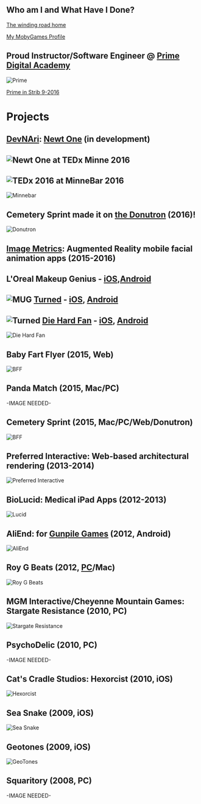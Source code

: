 
Who am I and What Have I Done?
------------------------------

[The winding road home](https://www.google.com/maps/dir/Erie,+PA/Boca+Raton,+FL/Minneapolis,+MN/Phoenix,+AZ/Burlington,+VT/Sarasota,+FL/Minneapolis,+MN/Los+Angeles,+CA/Minneapolis,+MN/@35.3372278,-104.7195972,5z/data=!3m1!4b1!4m56!4m55!1m5!1m1!1s0x882d7fe13db2f71f:0x89f3ae2e121d5b0a!2m2!1d-80.085059!2d42.1292241!1m5!1m1!1s0x88d923c2ef36fb27:0xd23ea6eeca6095c9!2m2!1d-80.1289321!2d26.3683064!1m5!1m1!1s0x52b333909377bbbd:0x939fc9842f7aee07!2m2!1d-93.2650108!2d44.977753!1m5!1m1!1s0x872b12ed50a179cb:0x8c69c7f8354a1bac!2m2!1d-112.0740373!2d33.4483771!1m5!1m1!1s0x4cca7a55b69b55e5:0xc35fe519720e498e!2m2!1d-73.212072!2d44.4758825!1m5!1m1!1s0x88c337e69db2c22b:0xe335341d1d5715d9!2m2!1d-82.5306527!2d27.3364347!1m5!1m1!1s0x52b333909377bbbd:0x939fc9842f7aee07!2m2!1d-93.2650108!2d44.977753!1m5!1m1!1s0x80c2c75ddc27da13:0xe22fdf6f254608f4!2m2!1d-118.2436849!2d34.0522342!1m5!1m1!1s0x52b333909377bbbd:0x939fc9842f7aee07!2m2!1d-93.2650108!2d44.977753!3e0)

[My MobyGames Profile](http://www.mobygames.com/developer/sheet/view/developerId,426845/)

Proud Instructor/Software Engineer @ [Prime Digital Academy](http://primeacademy.io/)
------------------------------------------------------------------------------------------
![Prime](https://course_report_production.s3.amazonaws.com/rich/rich_files/rich_files/450/s300/prime-20logo-20color.png)

[Prime in Strib 9-2016](http://www.startribune.com/prime-digital-academy-is-moving-to-grain-exchange-building/394618541/)

Projects
=========

[DevNAri](http://devnari.com/): [Newt One](https://www.facebook.com/devnari/) (in development)
-----------------
![Newt One](https://pbs.twimg.com/media/Cq_p22XWcAAEery.jpg)
at TEDx Minne 2016
------------------
![TEDx 2016](http://devjana.apps-1and1.com/wp-content/uploads/2016/08/smilingHeadphones_b-604x270.png)
at MinneBar 2016
----------------
![Minnebar](http://devjana.apps-1and1.com/wp-content/uploads/2016/04/ariWatchingArcade.jpg)

Cemetery Sprint made it on [the Donutron](http://thedonutron.com/) (2016)!
-------------------------------------
![Donutron](images/donutron0.png)


[Image Metrics](http://www.image-metrics.com/): Augmented Reality mobile facial animation apps (2015-2016)
---------------------------------------------------------------------
L'Oreal Makeup Genius - [iOS](https://www.google.com/url?sa=t&rct=j&q=&esrc=s&source=web&cd=1&cad=rja&uact=8&ved=0ahUKEwjVzojFtbLPAhVINiYKHRgrBFEQFggfMAA&url=https%3A%2F%2Fitunes.apple.com%2Fus%2Fapp%2Fmakeup-genius%2Fid871897775%3Fmt%3D8&usg=AFQjCNFS-zj4y0esx-YK822sZ8BmrDv-2g&bvm=bv.134052249,d.cWw),[Android](https://www.google.com/url?sa=t&rct=j&q=&esrc=s&source=web&cd=3&cad=rja&uact=8&ved=0ahUKEwjVzojFtbLPAhVINiYKHRgrBFEQFggtMAI&url=https%3A%2F%2Fplay.google.com%2Fstore%2Fapps%2Fdetails%3Fid%3Dcom.imagemetrics.lorealparisandroid%26hl%3Den&usg=AFQjCNGlqT9czLed-ik4mfaJpOmxqyKU9A&bvm=bv.134052249,d.cWw)
-------------
![MUG](images/mug.png)
[Turned](http://www.image-metrics.com/are-you-turned/) -  [iOS](https://www.google.com/url?sa=t&rct=j&q=&esrc=s&source=web&cd=1&cad=rja&uact=8&ved=0ahUKEwjatvzjtbLPAhXC4CYKHQBvDfcQFggcMAA&url=https%3A%2F%2Fitunes.apple.com%2Fus%2Fapp%2Fturned-zombie-photo-real-effects%2Fid1004128986%3Fmt%3D8&usg=AFQjCNGrFuOgmqkN3-oLaBY-x4YcifxhTQ&bvm=bv.134052249,d.cWw), [Android](https://www.google.com/url?sa=t&rct=j&q=&esrc=s&source=web&cd=3&cad=rja&uact=8&ved=0ahUKEwjatvzjtbLPAhXC4CYKHQBvDfcQFggqMAI&url=https%3A%2F%2Fplay.google.com%2Fstore%2Fapps%2Fdetails%3Fid%3Dcom.imagemetrics.helix%26hl%3Den&usg=AFQjCNFBVW_vy0lnZeLmpy7sXfzlZZBXrw&bvm=bv.134052249,d.cWw)
------
![Turned](images/turned.png)
[Die Hard Fan](http://www.nissanusa.com/diehard-fan-app/) - [iOS](https://itunes.apple.com/app/id1044733384?mt=8), [Android](https://play.google.com/store/apps/details?id=com.imagemetrics.nissanncaaf)
------------
![Die Hard Fan](images/dhf.png)

Baby Fart Flyer (2015, Web)
--------------------------
![BFF](images/babyFartFlyer.png)

Panda Match (2015, Mac/PC)
--------------------------
-IMAGE NEEDED-

Cemetery Sprint (2015, Mac/PC/Web/Donutron)
--------------------------
![BFF](images/donutron1.png)

Preferred Interactive: Web-based architectural rendering (2013-2014)
--------------------------------------------
![Preferred Interactive](images/kare11.png)

BioLucid: Medical iPad Apps (2012-2013)
----------------------
![Lucid](images/lucid.png)


AliEnd: for [Gunpile Games](http://gunpilegames.com/) (2012, Android)
----------------------
![AliEnd](images/aliend.png)

Roy G Beats (2012, [PC](https://devjana.itch.io/roygbeats)/Mac)
------------------------
![Roy G Beats](http://1.bp.blogspot.com/-tWYUvz3VuqE/Tpm0Ak3licI/AAAAAAAAAAg/TtQ7fDIA2Dk/s1600/RoyGBeats_0_9c2+2011-10-07+13-50-44-04.jpg)


MGM Interactive/Cheyenne Mountain Games: Stargate Resistance (2010, PC)
------------------------
![Stargate Resistance](http://images.eurogamer.net/articles//a/8/6/8/9/6/8/stargate_resistance.jpg.jpg/EG11/resize/722x-1/format/jpg/free-stargate-resistance-hd-desktop-wallpaper.jpg)

PsychoDelic (2010, PC)
--------------------------
-IMAGE NEEDED-

Cat's Cradle Studios: Hexorcist (2010, iOS)
------------------------
![Hexorcist](images/hexorcist.png)

Sea Snake (2009, iOS)
-----------------------
![Sea Snake](http://static.garagegames.com/static/pg/torquepowered/devinterviews/sea-snake/seaSnake2.jpg)

Geotones (2009, iOS)
-----------------------
![GeoTones](images/geotones.png)

Squaritory (2008, PC)
---------------------
-IMAGE NEEDED-
